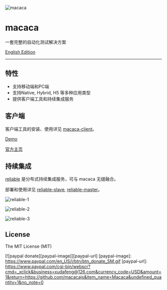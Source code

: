 ![macaca](https://avatars.githubusercontent.com/u/12892132?v=3&s=150)

# macaca

一套完整的自动化测试解决方案

[English Edition](README.md)

---

## 特性

- 支持移动端和PC端
- 支持Native, Hybrid, H5 等多种应用类型
- 提供客户端工具和持续集成服务

## 客户端

客户端工具的安装、使用详见 [macaca-client](https://github.com/macacajs/macaca-client)。

[Demo](https://os.alipayobjects.com/rmsportal/AupRcQdJrzTdOnd.gif)

[官方主页](https://macacajs.github.io/macaca)

## 持续集成

[reliable](https://reliablejs.github.io) 是分布式持续集成服务，可与 macaca 无缝融合。

部署和使用详见 [reliable-slave](https://github.com/macacajs/reliable-slave), [reliable-master](https://github.com/reliablejs/reliable-master)。

![reliable-1](http://ww1.sinaimg.cn/large/6d308bd9gw1f1ygp19gllj20xl0oldna.jpg)

![reliable-2](http://ww3.sinaimg.cn/large/6d308bd9gw1f1ygp26ocej20wr0j2tcz.jpg)

![reliable-3](http://ww4.sinaimg.cn/large/6d308bd9gw1f1yr1jy4ohj20qj0jzgn4.jpg)

## License

The MIT License (MIT)

[![paypal donate][paypal-image]][paypal-url]
[paypal-image]: https://www.paypal.com/en_US/i/btn/btn_donate_SM.gif
[paypal-url]: https://www.paypal.com/cgi-bin/webscr?cmd=_xclick&business=xudafeng@126.com&currency_code=USD&amount=1&return=https://github.com/macacajs&item_name=Macaca&undefined_quantity=1&no_note=0
